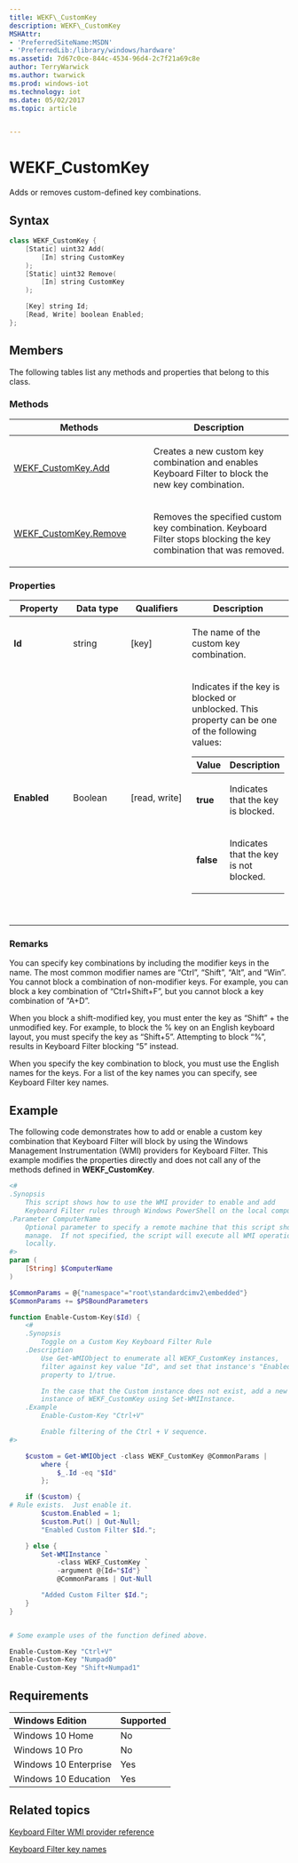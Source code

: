 ```yaml
---
title: WEKF\_CustomKey
description: WEKF\_CustomKey
MSHAttr:
- 'PreferredSiteName:MSDN'
- 'PreferredLib:/library/windows/hardware'
ms.assetid: 7d67c0ce-844c-4534-96d4-2c7f21a69c8e
author: TerryWarwick
ms.author: twarwick
ms.prod: windows-iot
ms.technology: iot
ms.date: 05/02/2017
ms.topic: article


---
```

# WEKF\_CustomKey

Adds or removes custom-defined key combinations.

## Syntax

```powershell
class WEKF_CustomKey {
    [Static] uint32 Add(
        [In] string CustomKey
    );
    [Static] uint32 Remove(
        [In] string CustomKey
    );

    [Key] string Id;
    [Read, Write] boolean Enabled;
};
```

## Members

The following tables list any methods and properties that belong to this class.

### <a href="" id="mth"></a>Methods

<table>
<colgroup>
<col width="50%" />
<col width="50%" />
</colgroup>
<thead>
<tr class="header">
<th>Methods</th>
<th>Description</th>
</tr>
</thead>
<tbody>
<tr class="odd">
<td><p><a href="wekf-customkeyadd.md" data-raw-source="[WEKF_CustomKey.Add](wekf-customkeyadd.md)">WEKF_CustomKey.Add</a></p></td>
<td><p>Creates a new custom key combination and enables Keyboard Filter to block the new key combination.</p></td>
</tr>
<tr class="even">
<td><p><a href="wekf-customkeyremove.md" data-raw-source="[WEKF_CustomKey.Remove](wekf-customkeyremove.md)">WEKF_CustomKey.Remove</a></p></td>
<td><p>Removes the specified custom key combination. Keyboard Filter stops blocking the key combination that was removed.</p></td>
</tr>
</tbody>
</table>

### <a href="" id="pro"></a>Properties

<table>
<colgroup>
<col width="25%" />
<col width="25%" />
<col width="25%" />
<col width="25%" />
</colgroup>
<thead>
<tr class="header">
<th>Property</th>
<th>Data type</th>
<th>Qualifiers</th>
<th>Description</th>
</tr>
</thead>
<tbody>
<tr class="odd">
<td><p><strong>Id</strong></p></td>
<td><p>string</p></td>
<td><p>[key]</p></td>
<td><p>The name of the custom key combination.</p></td>
</tr>
<tr class="even">
<td><p><strong>Enabled</strong></p></td>
<td><p>Boolean</p></td>
<td><p>[read, write]</p></td>
<td><p>Indicates if the key is blocked or unblocked. This property can be one of the following values:</p>
<table>
<colgroup>
<col width="50%" />
<col width="50%" />
</colgroup>
<thead>
<tr class="header">
<th>Value</th>
<th>Description</th>
</tr>
</thead>
<tbody>
<tr class="odd">
<td><p><strong>true</strong></p></td>
<td><p>Indicates that the key is blocked.</p></td>
</tr>
<tr class="even">
<td><p><strong>false</strong></p></td>
<td><p>Indicates that the key is not blocked.</p></td>
</tr>
</tbody>
</table>
<p> </p></td>
</tr>
</tbody>
</table>

### Remarks

You can specify key combinations by including the modifier keys in the name. The most common modifier names are “Ctrl”, “Shift”, “Alt”, and “Win”. You cannot block a combination of non-modifier keys. For example, you can block a key combination of “Ctrl+Shift+F”, but you cannot block a key combination of “A+D”.

When you block a shift-modified key, you must enter the key as “Shift” + the unmodified key. For example, to block the % key on an English keyboard layout, you must specify the key as “Shift+5”. Attempting to block “%”, results in Keyboard Filter blocking “5” instead.

When you specify the key combination to block, you must use the English names for the keys. For a list of the key names you can specify, see Keyboard Filter key names.

## Example

The following code demonstrates how to add or enable a custom key combination that Keyboard Filter will block by using the Windows Management Instrumentation (WMI) providers for Keyboard Filter. This example modifies the properties directly and does not call any of the methods defined in **WEKF\_CustomKey**.

```powershell
<#
.Synopsis
    This script shows how to use the WMI provider to enable and add 
    Keyboard Filter rules through Windows PowerShell on the local computer.
.Parameter ComputerName
    Optional parameter to specify a remote machine that this script should
    manage.  If not specified, the script will execute all WMI operations
    locally.
#>
param (
    [String] $ComputerName
)

$CommonParams = @{"namespace"="root\standardcimv2\embedded"}
$CommonParams += $PSBoundParameters

function Enable-Custom-Key($Id) {
    <#
    .Synopsis
        Toggle on a Custom Key Keyboard Filter Rule
    .Description
        Use Get-WMIObject to enumerate all WEKF_CustomKey instances,
        filter against key value "Id", and set that instance's "Enabled"
        property to 1/true.

        In the case that the Custom instance does not exist, add a new
        instance of WEKF_CustomKey using Set-WMIInstance.
    .Example
        Enable-Custom-Key "Ctrl+V"

        Enable filtering of the Ctrl + V sequence.
#>

    $custom = Get-WMIObject -class WEKF_CustomKey @CommonParams |
        where {
            $_.Id -eq "$Id"
        };

    if ($custom) {
# Rule exists.  Just enable it.
        $custom.Enabled = 1;
        $custom.Put() | Out-Null;
        "Enabled Custom Filter $Id.";

    } else {
        Set-WMIInstance `
            -class WEKF_CustomKey `
            -argument @{Id="$Id"} `
            @CommonParams | Out-Null

        "Added Custom Filter $Id.";
    }
}


# Some example uses of the function defined above.

Enable-Custom-Key "Ctrl+V"
Enable-Custom-Key "Numpad0"
Enable-Custom-Key "Shift+Numpad1"
```

## Requirements

| Windows Edition       | Supported |
|:----------------------|:----------|
| Windows 10 Home       | No        |
| Windows 10 Pro        | No        |
| Windows 10 Enterprise | Yes       |
| Windows 10 Education  | Yes       |

## Related topics

[Keyboard Filter WMI provider reference](keyboardfilter-wmi-provider-reference.md)

[Keyboard Filter key names](keyboardfilter-key-names.md)
